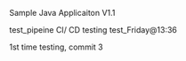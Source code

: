 
Sample Java Applicaiton V1.1


test_pipeine CI/ CD testing 
test_Friday@13:36

1st time testing, commit 3
